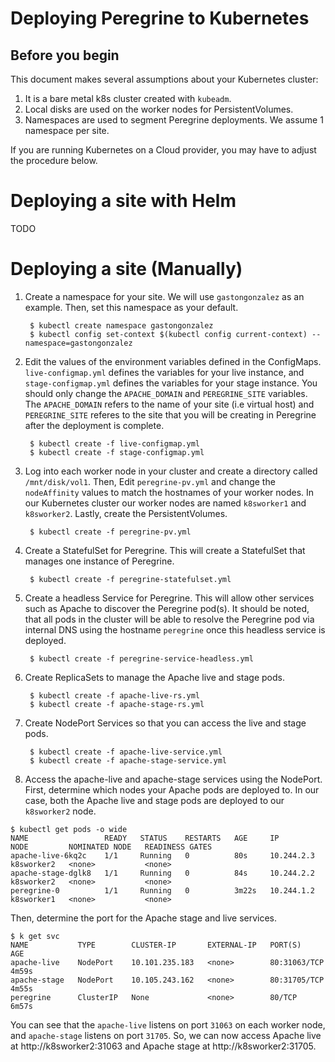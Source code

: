 # Deploying Peregrine to Kubernetes

## Before you begin

This document makes several assumptions about your Kubernetes cluster:

1. It is a bare metal k8s cluster created with `kubeadm`.
2. Local disks are used on the worker nodes for PersistentVolumes.
3. Namespaces are used to segment Peregrine deployments. We assume 1 namespace per site.

If you are running Kubernetes on a Cloud provider, you may have to adjust the procedure below.

# Deploying a site with Helm

TODO

# Deploying a site (Manually)

1. Create a namespace for your site. We will use `gastongonzalez` as an example. Then, set this namespace
   as your default.

        $ kubectl create namespace gastongonzalez
        $ kubectl config set-context $(kubectl config current-context) --namespace=gastongonzalez

2. Edit the values of the environment variables defined in the ConfigMaps. `live-configmap.yml` defines
   the variables for your live instance, and `stage-configmap.yml` defines the variables for your stage
   instance. You should only change the `APACHE_DOMAIN` and `PEREGRINE_SITE` variables. The 
   `APACHE_DOMAIN` refers to the name of your site (i.e virtual host) and `PEREGRINE_SITE` referes to
   the site that you will be creating in Peregrine after the deployment is complete.

        $ kubectl create -f live-configmap.yml
        $ kubectl create -f stage-configmap.yml

3. Log into each worker node in your cluster and create a directory called `/mnt/disk/vol1`. Then, 
   Edit `peregrine-pv.yml` and change the `nodeAffinity` values to match the hostnames of your worker
   nodes. In our Kubernetes cluster our worker nodes are named `k8sworker1` and `k8sworker2`. Lastly, 
   create the PersistentVolumes.

        $ kubectl create -f peregrine-pv.yml

4. Create a StatefulSet for Peregrine. This will create a StatefulSet that manages one instance of 
   Peregrine.

        $ kubectl create -f peregrine-statefulset.yml

5. Create a headless Service for Peregrine. This will allow other services such as Apache to discover 
   the Peregrine pod(s). It should be noted, that all pods in the cluster will be able to resolve
   the Peregrine pod via internal DNS using the hostname `peregrine` once this headless service is 
   deployed.

        $ kubectl create -f peregrine-service-headless.yml


6. Create ReplicaSets to manage the Apache live and stage pods.

        $ kubectl create -f apache-live-rs.yml
        $ kubectl create -f apache-stage-rs.yml

7. Create NodePort Services so that you can access the live and stage pods.

        $ kubectl create -f apache-live-service.yml
        $ kubectl create -f apache-stage-service.yml

8. Access the apache-live and apache-stage services using the NodePort. First, determine which nodes your Apache pods are deployed to. In our case, both the Apache live and stage pods are deployed to our `k8sworker2` node.


```
$ kubectl get pods -o wide
NAME                 READY   STATUS    RESTARTS   AGE     IP           NODE         NOMINATED NODE   READINESS GATES
apache-live-6kq2c    1/1     Running   0          80s     10.244.2.3   k8sworker2   <none>           <none>
apache-stage-dglk8   1/1     Running   0          84s     10.244.2.2   k8sworker2   <none>           <none>
peregrine-0          1/1     Running   0          3m22s   10.244.1.2   k8sworker1   <none>           <none>
```

Then, determine the port for the Apache stage and live services.

```
$ k get svc
NAME           TYPE        CLUSTER-IP       EXTERNAL-IP   PORT(S)        AGE
apache-live    NodePort    10.101.235.183   <none>        80:31063/TCP   4m59s
apache-stage   NodePort    10.105.243.162   <none>        80:31705/TCP   4m55s
peregrine      ClusterIP   None             <none>        80/TCP         6m57s
```

You can see that the `apache-live` listens on port `31063` on each worker node, and `apache-stage` listens on port `31705`. So, we can now access Apache live at http://k8sworker2:31063 and Apache stage at http://k8sworker2:31705.